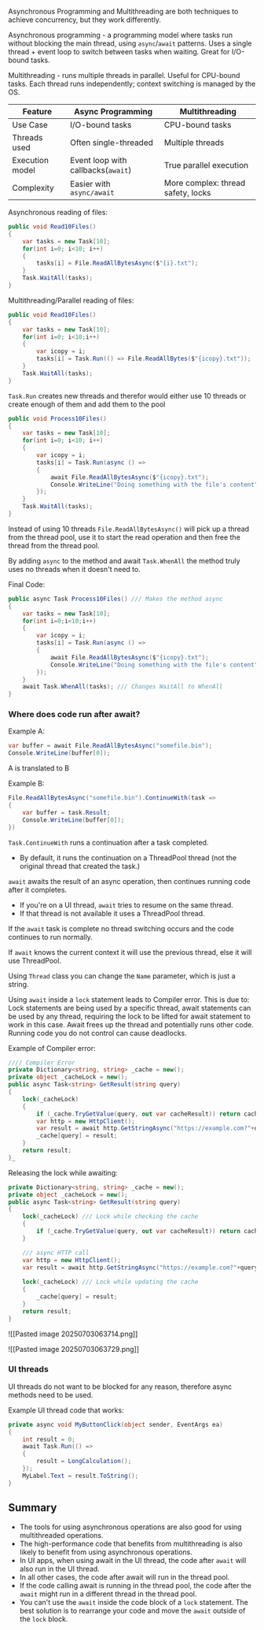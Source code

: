 
Asynchronous Programming and Multithreading are both techniques to achieve concurrency, but they work differently.

Asynchronous programming - a programming model where tasks run without blocking the main thread, using `async`/`await` patterns.
	Uses a single thread + event loop to switch between tasks when waiting.
	Great for I/O-bound tasks.

Multithreading - runs multiple threads in parallel.
	Useful for CPU-bound tasks.
	Each thread runs independently; context switching is managed by the OS.

| Feature         | Async Programming                  | Multithreading                     |
| --------------- | ---------------------------------- | ---------------------------------- |
| Use Case        | I/O-bound tasks                    | CPU-bound tasks                    |
| Threads used    | Often single-threaded              | Multiple threads                   |
| Execution model | Event loop with callbacks(`await`) | True parallel execution            |
| Complexity      | Easier with `async/await`          | More complex: thread safety, locks |


Asynchronous reading of files:
```C#
public void Read10Files()
{
	var tasks = new Task[10];
	for(int i=0; i<10; i++)
	{
		tasks[i] = File.ReadAllBytesAsync($"{i}.txt");
	}
	Task.WaitAll(tasks);
}
```


Multithreading/Parallel reading of files:
```C#
public void Read10Files()
{
	var tasks = new Task[10];
	for(int i=0; i<10;i++)
	{
		var icopy = i;
		tasks[i] = Task.Run(() => File.ReadAllBytes($"{icopy}.txt"));
	}
	Task.WaitAll(tasks);
}
```

`Task.Run` creates new threads and therefor would either use 10 threads or create enough of them and add them to the pool

```C#
public void Process10Files()
{
	var tasks = new Task[10];
	for(int i=0; i<10; i++)
	{
		var icopy = i;
		tasks[i] = Task.Run(async () =>
		{
			await File.ReadAllBytesAsync($"{icopy}.txt");
			Console.WriteLine("Doing something with the file's content");
		});
	}
	Task.WaitAll(tasks);
}
```

Instead of using 10 threads `File.ReadAllBytesAsync()` will pick up a thread from the thread pool, use it to start the read operation and then free the thread from the thread pool.

By adding `async` to the method and await `Task.WhenAll` the method truly uses no threads when it doesn't need to.

Final Code:
```C#
public async Task Process10Files() /// Makes the method async
{
	var tasks = new Task[10];
	for(int i=0;i<10;i++)
	{
		var icopy = i;
		tasks[i] = Task.Run(async () =>
		{
			await File.ReadAllBytesAsync($"{icopy}.txt");
			Console.WriteLine("Doing something with the file's content");
		});
	}
	await Task.WhenAll(tasks); /// Changes WaitAll to WhenAll
}
```

### Where does code run after await?

Example A:
```C#
var buffer = await File.ReadAllBytesAsync("somefile.bin");
Console.WriteLine(buffer[0]);
```

A is translated to B

Example B:
```C#
File.ReadAllBytesAsync("somefile.bin").ContinueWith(task =>
{
	var buffer = task.Result;
	Console.WriteLine(buffer[0]);
})
```

`Task.ContinueWith` runs a continuation after a task completed.
- By default, it runs the continuation on a ThreadPool thread (not the original thread that created the task.)

`await` awaits the result of an async operation, then continues running code after it completes.
- If you're on a UI thread, `await` tries to resume on the same thread.
- If that thread is not available it uses a ThreadPool thread.

If the `await` task is complete no thread switching occurs and the code continues to run normally.

If `await` knows the current context it will use the previous thread, else it will use ThreadPool.

Using `Thread` class you can change the `Name` parameter, which is just a string.

Using `await` inside a `lock` statement leads to Compiler error. This is due to:
	Lock statements are being used by a specific thread, await statements can be used by any thread, requiring the lock to be lifted for await statement to work in this case.
	Await frees up the thread and potentially runs other code. Running code you do not control can cause deadlocks.

Example of Compiler error:
```C#
//// Compiler Error
private Dictionary<string, string> _cache = new();
private object _cacheLock = new();
public async Task<string> GetResult(string query)
{
	lock(_cacheLock)
	{
		if (_cache.TryGetValue(query, out var cacheResult)) return cacheResult;
		var http = new HttpClient();
		var result = await http.GetStringAsync("https://example.com?"+query);
		_cache[query] = result;
	}
	return result;
}_
```

Releasing the lock while awaiting:
```C#
private Dictionary<string, string> _cache = new();
private object _cacheLock = new();
public async Task<string> GetResult(string query)
{
	lock(_cacheLock) /// Lock while checking the cache
	{
		if (_cache.TryGetValue(query, out var cacheResult)) return cacheResult;
	}

	/// async HTTP call
	var http = new HttpClient();
	var result = await http.GetStringAsync("https://example.com?"+query);
	
	lock(_cacheLock) /// Lock while updating the cache
	{
		_cache[query] = result;
	}
	return result;
}
```

![[Pasted image 20250703063714.png]]


![[Pasted image 20250703063729.png]]

### UI threads

UI threads do not want to be blocked for any reason, therefore async methods need to be used. 

Example UI thread code that works:
```C#
private async void MyButtonClick(object sender, EventArgs ea)
{
	int result = 0;
	await Task.Run(() =>
	{
		result = LongCalculation();
	});
	MyLabel.Text = result.ToString();
}
```


## Summary
- The tools for using asynchronous operations are also good for using multithreaded operations.
- The high-performance code that benefits from multithreading is also likely to benefit from using asynchronous operations.
- In UI apps, when using await in the UI thread, the code after `await` will also run in the UI thread.
- In all other cases, the code after await will run in the thread pool.
- If the code calling await is running in the thread pool, the code after the `await` might run in a different thread in the thread pool.
- You can't use the `await` inside the code block of a `lock` statement. The best solution is to rearrange your code and move the `await` outside of the `lock` block.